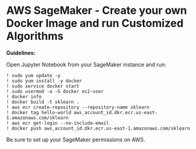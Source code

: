 # AWS SageMaker - Create your own Docker Image and run Customized Algorithms

<b>Guidelines:</b>  

Open Jupyter Notebook from your SageMaker instance and run:

```
! sudo yum update -y
! sudo yum install -y docker
! sudo service docker start
! sudo usermod -a -G docker ec2-user
! docker info
! docker build -t sklearn .
! aws ecr create-repository --repository-name sklearn
! docker tag hello-world aws_account_id.dkr.ecr.us-east-1.amazonaws.com/sklearn
! aws ecr get-login --no-include-email
! docker push aws_account_id.dkr.ecr.us-east-1.amazonaws.com/sklearn
```  

Be sure to set up your SageMaker permissions on AWS.  
